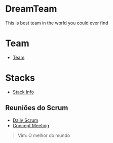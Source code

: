 # DreamTeam
This is best team in the world you could ever find

# Team
- [Team](team.md)

# Stacks
- [Stack Info](stacks.md)

## Reuniões do Scrum
- [Daily Scrum](daily.md)
- [Concept Meeting](planning.md)

>Vim: O melhor do mundo
